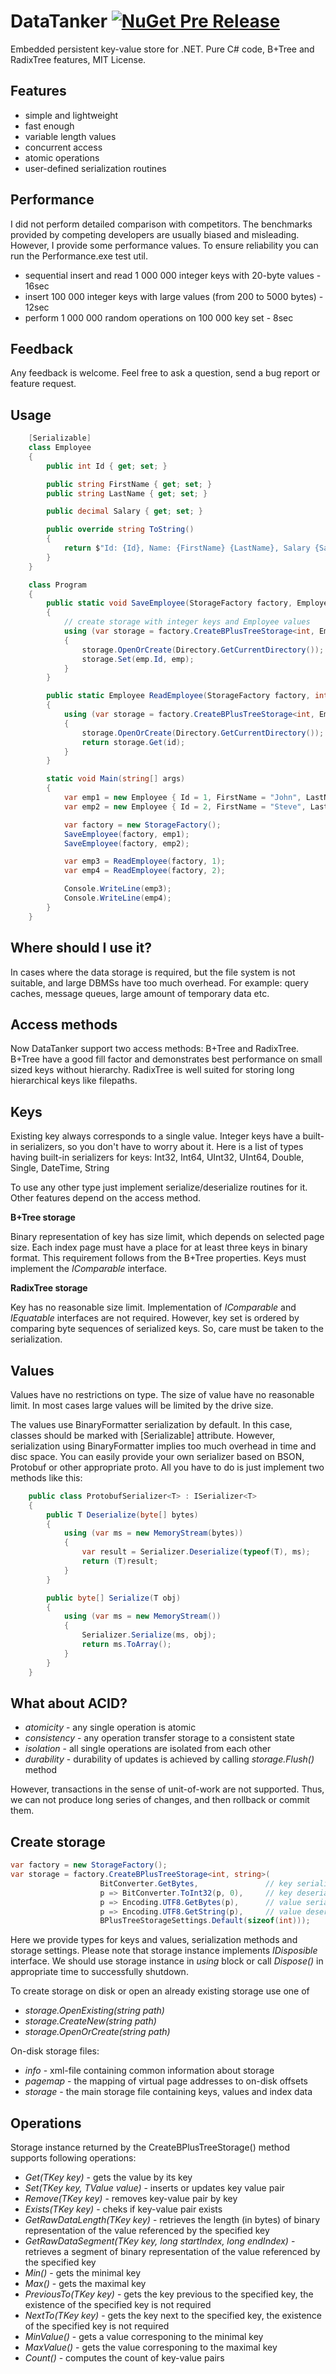 # DataTanker [![NuGet Pre Release](https://img.shields.io/nuget/vpre/DataTanker.svg?style=plastic)](https://www.nuget.org/packages/DataTanker/1.1.0-beta)
Embedded persistent key-value store for .NET.
Pure C# code, B+Tree and RadixTree features, MIT License.

## Features
* simple and lightweight
* fast enough
* variable length values
* concurrent access
* atomic operations
* user-defined serialization routines

## Performance
I did not perform detailed comparison with competitors. The benchmarks provided by competing developers are usually biased and misleading.
However, I provide some performance values. To ensure reliability you can run the Performance.exe test util.
* sequential insert and read 1 000 000 integer keys with 20-byte values - 16sec
* insert 100 000 integer keys with large values (from 200 to 5000 bytes) - 12sec
* perform 1 000 000 random operations on 100 000 key set - 8sec

## Feedback

Any feedback is welcome. Feel free to ask a question, send a bug report or feature request.

## Usage
```c#
    [Serializable]
    class Employee
    {
        public int Id { get; set; }

        public string FirstName { get; set; }
        public string LastName { get; set; }

        public decimal Salary { get; set; }

        public override string ToString()
        {
            return $"Id: {Id}, Name: {FirstName} {LastName}, Salary {Salary}";
        }
    }

    class Program
    {
        public static void SaveEmployee(StorageFactory factory, Employee emp)
        {
            // create storage with integer keys and Employee values
            using (var storage = factory.CreateBPlusTreeStorage<int, Employee>(BPlusTreeStorageSettings.Default(sizeof(int))))
            {
                storage.OpenOrCreate(Directory.GetCurrentDirectory());
                storage.Set(emp.Id, emp);
            }
        }

        public static Employee ReadEmployee(StorageFactory factory, int id)
        {
            using (var storage = factory.CreateBPlusTreeStorage<int, Employee>(BPlusTreeStorageSettings.Default(sizeof(int))))
            {
                storage.OpenOrCreate(Directory.GetCurrentDirectory());
                return storage.Get(id);
            }
        }

        static void Main(string[] args)
        {
            var emp1 = new Employee { Id = 1, FirstName = "John", LastName = "Smith", Salary = new decimal(100000) };
            var emp2 = new Employee { Id = 2, FirstName = "Steve", LastName = "Barret", Salary = new decimal(150000) };

            var factory = new StorageFactory();
            SaveEmployee(factory, emp1);
            SaveEmployee(factory, emp2);

            var emp3 = ReadEmployee(factory, 1);
            var emp4 = ReadEmployee(factory, 2);

            Console.WriteLine(emp3);
            Console.WriteLine(emp4);
        }
    }
```
## Where should I use it? 

In cases where the data storage is required, but the file system is not suitable, and large DBMSs have too much overhead. For example: query caches, message queues, large amount of temporary data etc.

## Access methods

Now DataTanker support two access methods: B+Tree and RadixTree.
B+Tree have a good fill factor and demonstrates best performance on small sized keys without hierarchy.
RadixTree is well suited for storing long hierarchical keys like filepaths.

## Keys
Existing key always corresponds to a single value. Integer keys have a built-in serializers, so you don't have to worry about it. Here is a list of types having built-in serializers for keys:
Int32, Int64, UInt32, UInt64, Double, Single, DateTime, String

To use any other type just implement serialize/deserialize routines for it. Other features depend on the access method.

**B+Tree storage**

Binary representation of key has size limit, which depends on selected page size. Each index page must have a place for at least three keys in binary format. This requirement follows from the B+Tree properties.
Keys must implement the _IComparable_ interface. 

**RadixTree storage**

Key has no reasonable size limit. Implementation of _IComparable_ and _IEquatable_ interfaces are not required. However, key set is ordered by comparing byte sequences of serialized keys. So, care must be taken to the serialization.

## Values

Values ​​have no restrictions on type. The size of value have no reasonable limit. In most cases large values will be limited by the drive size.

The values use BinaryFormatter serialization by default. In this case, classes should be marked with [Serializable] attribute. However, serialization using BinaryFormatter implies too much overhead in time and disc space. 
You can easily provide your own serializer based on BSON, Protobuf or other appropriate proto. All you have to do is just implement two methods like this:
```c#
    public class ProtobufSerializer<T> : ISerializer<T>
    {
        public T Deserialize(byte[] bytes)
        {
            using (var ms = new MemoryStream(bytes))
            {
                var result = Serializer.Deserialize(typeof(T), ms);
                return (T)result;
            }
        }

        public byte[] Serialize(T obj)
        {
            using (var ms = new MemoryStream())
            {
                Serializer.Serialize(ms, obj);
                return ms.ToArray();
            }
        }
    }
```

## What about ACID?
* _atomicity_ - any single operation is atomic
* _consistency_ - any operation transfer storage to a consistent state 
* _isolation_ - all single operations are isolated from each other
* _durability_ - durability of updates is achieved by calling _storage.Flush()_ method

However, transactions in the sense of unit-of-work are not supported. Thus, we can not produce long series of changes, and then rollback or commit them.

## Create storage

```c#
var factory = new StorageFactory();
var storage = factory.CreateBPlusTreeStorage<int, string>( 
                    BitConverter.GetBytes,               // key serialization
                    p => BitConverter.ToInt32(p, 0),     // key deserialization
                    p => Encoding.UTF8.GetBytes(p),      // value serialization
                    p => Encoding.UTF8.GetString(p),     // value deserialization
                    BPlusTreeStorageSettings.Default(sizeof(int)));
```

Here we provide types for keys and values, serialization methods and storage settings.
Please note that storage instance implements _IDisposible_ interface. We should use storage instance in _using_ block or call _Dispose()_ in appropriate time to successfully shutdown.

To create storage on disk or open an already existing storage use one of

* _storage.OpenExisting(string path)_
* _storage.CreateNew(string path)_
* _storage.OpenOrCreate(string path)_

On-disk storage files:
* _info_ - xml-file containing common information about storage
* _pagemap_ - the mapping of virtual page addresses to on-disk offsets
* _storage_ - the main storage file containing keys, values and index data

## Operations

Storage instance returned by the CreateBPlusTreeStorage() method supports following operations:
* _Get(TKey key)_ - gets the value by its key
* _Set(TKey key, TValue value)_ - inserts or updates key value pair
* _Remove(TKey key)_ - removes key-value pair by key
* _Exists(TKey key)_ - cheks if key-value pair exists
* _GetRawDataLength(TKey key)_ - retrieves the length (in bytes) of binary representation of the value referenced by the specified key
* _GetRawDataSegment(TKey key, long startIndex, long endIndex)_ - retrieves a segment of binary representation of the value referenced by the specified key
* _Min()_ - gets the minimal key
* _Max()_ - gets the maximal key
* _PreviousTo(TKey key)_ - gets the key previous to the specified key, the existence of the specified key is not required
* _NextTo(TKey key)_ - gets the key next to the specified key, the existence of the specified key is not required
* _MinValue()_ - gets a value corresponing to the minimal key
* _MaxValue()_ - gets the value corresponing to the maximal key
* _Count()_ - computes the count of key-value pairs
